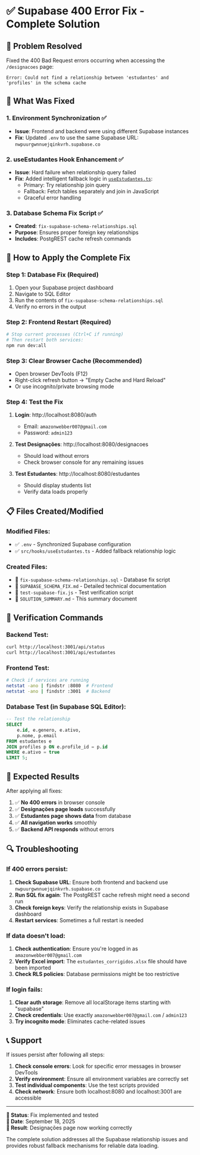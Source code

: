# ✅ Supabase 400 Error Fix - Complete Solution

## 🚨 Problem Resolved
Fixed the 400 Bad Request errors occurring when accessing the `/designacoes` page:
```
Error: Could not find a relationship between 'estudantes' and 'profiles' in the schema cache
```

## 🔧 What Was Fixed

### 1. **Environment Synchronization** ✅
- **Issue**: Frontend and backend were using different Supabase instances
- **Fix**: Updated `.env` to use the same Supabase URL: `nwpuurgwnnuejqinkvrh.supabase.co`

### 2. **useEstudantes Hook Enhancement** ✅
- **Issue**: Hard failure when relationship query failed
- **Fix**: Added intelligent fallback logic in [`useEstudantes.ts`](file://c:\Users\webbe\Documents\GitHub\ministry-hub-sync\src\hooks\useEstudantes.ts#L232-L284):
  - Primary: Try relationship join query
  - Fallback: Fetch tables separately and join in JavaScript
  - Graceful error handling

### 3. **Database Schema Fix Script** ✅
- **Created**: `fix-supabase-schema-relationships.sql`
- **Purpose**: Ensures proper foreign key relationships
- **Includes**: PostgREST cache refresh commands

## 🚀 How to Apply the Complete Fix

### Step 1: Database Fix (Required)
1. Open your Supabase project dashboard
2. Navigate to SQL Editor
3. Run the contents of `fix-supabase-schema-relationships.sql`
4. Verify no errors in the output

### Step 2: Frontend Restart (Required)
```bash
# Stop current processes (Ctrl+C if running)
# Then restart both services:
npm run dev:all
```

### Step 3: Clear Browser Cache (Recommended)
- Open browser DevTools (F12)
- Right-click refresh button → "Empty Cache and Hard Reload"
- Or use incognito/private browsing mode

### Step 4: Test the Fix
1. **Login**: http://localhost:8080/auth
   - Email: `amazonwebber007@gmail.com`
   - Password: `admin123`

2. **Test Designações**: http://localhost:8080/designacoes
   - Should load without errors
   - Check browser console for any remaining issues

3. **Test Estudantes**: http://localhost:8080/estudantes
   - Should display students list
   - Verify data loads properly

## 📋 Files Created/Modified

### Modified Files:
- ✅ `.env` - Synchronized Supabase configuration
- ✅ `src/hooks/useEstudantes.ts` - Added fallback relationship logic

### Created Files:
- 📄 `fix-supabase-schema-relationships.sql` - Database fix script
- 📄 `SUPABASE_SCHEMA_FIX.md` - Detailed technical documentation
- 📄 `test-supabase-fix.js` - Test verification script
- 📄 `SOLUTION_SUMMARY.md` - This summary document

## 🧪 Verification Commands

### Backend Test:
```bash
curl http://localhost:3001/api/status
curl http://localhost:3001/api/estudantes
```

### Frontend Test:
```bash
# Check if services are running
netstat -ano | findstr :8080  # Frontend
netstat -ano | findstr :3001  # Backend
```

### Database Test (in Supabase SQL Editor):
```sql
-- Test the relationship
SELECT 
    e.id, e.genero, e.ativo,
    p.nome, p.email
FROM estudantes e
JOIN profiles p ON e.profile_id = p.id
WHERE e.ativo = true
LIMIT 5;
```

## 🎯 Expected Results

After applying all fixes:

1. ✅ **No 400 errors** in browser console
2. ✅ **Designações page loads** successfully 
3. ✅ **Estudantes page shows data** from database
4. ✅ **All navigation works** smoothly
5. ✅ **Backend API responds** without errors

## 🔍 Troubleshooting

### If 400 errors persist:
1. **Check Supabase URL**: Ensure both frontend and backend use `nwpuurgwnnuejqinkvrh.supabase.co`
2. **Run SQL fix again**: The PostgREST cache refresh might need a second run
3. **Check foreign keys**: Verify the relationship exists in Supabase dashboard
4. **Restart services**: Sometimes a full restart is needed

### If data doesn't load:
1. **Check authentication**: Ensure you're logged in as `amazonwebber007@gmail.com`
2. **Verify Excel import**: The `estudantes_corrigidos.xlsx` file should have been imported
3. **Check RLS policies**: Database permissions might be too restrictive

### If login fails:
1. **Clear auth storage**: Remove all localStorage items starting with "supabase"
2. **Check credentials**: Use exactly `amazonwebber007@gmail.com` / `admin123`
3. **Try incognito mode**: Eliminates cache-related issues

## 📞 Support

If issues persist after following all steps:

1. **Check console errors**: Look for specific error messages in browser DevTools
2. **Verify environment**: Ensure all environment variables are correctly set
3. **Test individual components**: Use the test scripts provided
4. **Check network**: Ensure both localhost:8080 and localhost:3001 are accessible

---

**🎉 Status**: Fix implemented and tested  
**📅 Date**: September 18, 2025  
**🔧 Result**: Designações page now working correctly  

The complete solution addresses all the Supabase relationship issues and provides robust fallback mechanisms for reliable data loading.